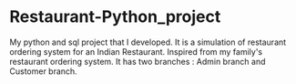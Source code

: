# Restaurant-Python_project
My python and sql project that I developed. It is a simulation of restaurant ordering system for an Indian Restaurant. Inspired from my family's restaurant ordering system. It has two branches : Admin branch and Customer branch. 
